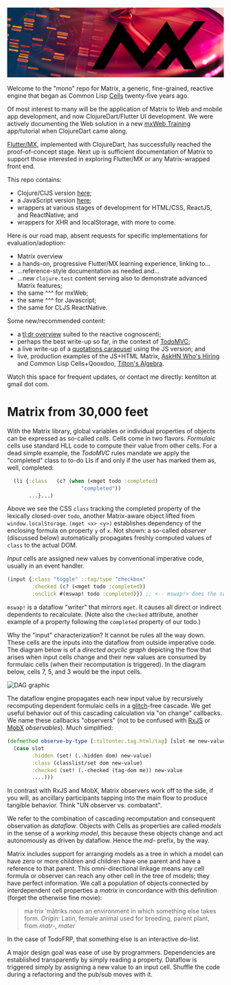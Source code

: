 ![Matrix cell culture](images/mx-banner-red.jpg)

Welcome to the "mono" repo for Matrix, a generic, fine-grained, reactive engine that began as Common Lisp [Cells](https://github.com/kennytilton/cells) twenty-five years ago.

Of most interest to many will be the application of Matrix to Web and mobile app development, and now ClojureDart/Flutter UI development. We were actively documenting the Web solution in a new [mxWeb Training](https://github.com/kennytilton/mxweb-trainer) app/tutorial when ClojureDart came along.

[Flutter/MX](https://github.com/kennytilton/flutter-mx), implemented with ClojureDart, has successfully reached the proof-of-concept stage. Next up is sufficient documentation of Matrix to support those interested in exploring Flutter/MX or any Matrix-wrapped front end.

This repo contains:
* Clojure/ClJS version [here](https://github.com/kennytilton/matrix/tree/main/cljc/matrix);
* a JavaScript version [here](https://github.com/kennytilton/matrix/tree/main/js/matrix);
* wrappers at various stages of development for HTML/CSS, ReactJS, and ReactNative; and
* wrappers for XHR and localStorage, with more to come.

Here is our road map, absent requests for specific implementations for evaluation/adoption:
* Matrix overview
* a hands-on, progressive Flutter/MX learning experience, linking to...
* ...reference-style documentation as needed and...
* ...new `clojure.test` content serving also to demonstrate advanced Matrix features;
* the same ^^^ for mxWeb;
* the same ^^^ for Javascript;
* the same for CLJS ReactNative.

Some new/recommended content:
* a [tl;dr overview](https://github.com/kennytilton/matrix/wiki/introduction) suited to the reactive cognoscenti;
* perhaps the best write-up so far, in the context of [TodoMVC](https://github.com/kennytilton/mxtodomvc);
* a live write-up of a [quotations caraousel](https://tilton.medium.com/simplejx-aweb-un-framework-e9b59c12dcff) using the JS version; and
* live, production examples of the JS+HTML Matrix, [AskHN Who's Hiring](https://kennytilton.github.io/whoishiring/) and Common Lisp Cells+Qooxdoo, [Tilton's Algebra](http://tiltontec.com/).

Watch this space for frequent updates, or contact me directly: kentilton at gmail dot com.

# Matrix from 30,000 feet
With the Matrix library, global variables or individual properties of objects can be expressed as so-called *cells*. Cells come in two flavors. *Formulaic* cells use standard HLL code to compute their value from other cells. For a dead simple example, the *TodoMVC* rules mandate we apply the "completed" class to to-do LIs if and only if the user has marked them as, well, completed:
````cljs
  (li {:class   (c? (when (<mget todo :completed)
                        "completed"))
       ...}...)
````
Above we see the CSS `class` tracking the completed property of the lexically closed-over `todo`, another Matrix-aware object lifted from `window.localStorage`. `(mget <x> <y>)` establishes dependency of the enclosing formula on property `y` of `x`. Not shown: a so-called *observer* (discussed below) automatically propagates freshly computed values of `class` to the actual DOM.
                      
*Input* cells are assigned new values by conventional imperative code, usually in an event handler.
````cljs
(input {:class "toggle" ::tag/type "checkbox"
        :checked (c? (<mget todo :completed))
        :onclick #(mswap! todo :completed)}) ;; <-- mswap!> does the swap and then triggers dataflow to dependents
````
`mswap!` is a dataflow "writer" that mirrors `mget`. It causes all direct or indirect dependents to recalculate. (Note also the `checked` attribute, another example of a property following the `completed` property of our todo.)

Why the "input" characterization? It cannot be rules all the way down. These cells are the inputs into the dataflow from outside imperative code. The diagram below is of a *directed acyclic graph* depicting the flow that arises when input cells change and their new values are consumed by formulaic cells (when their recomputation is triggered). In the diagram below, cells 7, 5, and 3 would be the input cells.

![DAG graphic](https://github.com/kennytilton/matrix/blob/main/cljs/matrix/resources/Directed_acyclic_graph.png?raw=true) 

The dataflow engine propagates each new input value by recursively recomputing dependent formulaic cells in a [glitch](https://en.wikipedia.org/wiki/Reactive_programming#Glitches)-free cascade. We get useful behavior out of this cascading calculation via "on change" callbacks. We name these callbacks "observers" (not to be confused with [RxJS](http://reactivex.io/rxjs/) or [MobX](https://github.com/mobxjs/mobx/blob/master/README.md) *observables*). Much simplified:
````cljs
(defmethod observe-by-type [:tiltontec.tag.html/tag] [slot me new-value prior-value _]
  (case slot
        :hidden (set! (.-hidden dom) new-value)
        :class (classlist/set dom new-value)
        :checked (set! (.-checked (tag-dom me)) new-value
        ....)))
````
In contrast with RxJS and MobX, Matrix observers work off to the side, if you will, as ancillary participants tapping into the main flow to produce tangible behavior. Think "UN observer vs. combatant". 

We refer to the combination of cascading recomputation and consequent observation as *dataflow*. Objects with Cells as properties are called *models* in the sense of a *working model*, this because these objects change and act autonomously as driven by dataflow. Hence the *md-* prefix, by the way.

Matrix includes support for arranging models as a tree in which a model can have zero or more children and children have one parent and have a reference to that parent. This omni-directional linkage means any cell formula or observer can reach any other cell in the tree of models; they have perfect information. We call a population of objects connected by interdependent cell properties a *matrix* in concordance with this definition (forget the otherwise fine movie): 

> ma·trix ˈmātriks *noun* an environment in which something else takes form. *Origin:* Latin, female animal used for breeding, parent plant, from *matr-*, *mater*

In the case of TodoFRP, that something else is an interactive do-list. 

A major design goal was ease of use by programmers. Dependencies are established transparently by simply reading a property. Dataflow is triggered simply by assigning a new value to an input cell. Shuffle the code during a refactoring and the pub/sub moves with it. 
